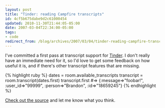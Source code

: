 ```yaml
---
layout: post
title: "Tinder: reading Campfire transcripts"
id: 4cf5b675dabe9d2c61000454
updated: 2010-11-30T21:44:05-05:00
date: 2007-03-04T22:34:00-05:00
tags:
- code
redirect_from: /blog/archives/2007/03/04/tinder-reading-campfire-transcripts/
---
```


I've committed a first pass at transcript support for [Tinder](/2006/12/8/tinder-campfire-api). I don't really have an immediate need for it, so I'd love to get some feedback on how useful it is, and if there's other transcript features that are missing.

{% highlight ruby %}
dates = room.available_transcripts
transcript = room.transcript(dates.first)
transcript.first
#=> {:message=>"foobar!", :user_id=>"99999", :person=>"Brandon", :id=>"18659245"}
{% endhighlight %}

[Check out the source](http://github.com/collectiveidea/tinder) and let me know what you think.
